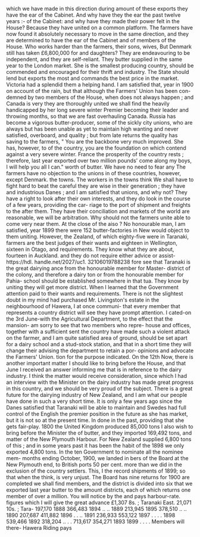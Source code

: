 which we have made in this direction during amount of these exports they have the ear of the Cabinet. And why have they the ear the past twelve years :- of the Cabinet: and why have they made their power felt in the House? Because they have united on a common platform. The farmers have now found it absolutely necessary to move in the same direction, and they are determined to have the ear of the Cabinet and of members of the House. Who works harder than the farmers, their sons, wives, But Denmark still has taken £6,800,000 for and daughters? They are endeavouring to be independent, and they are self-reliant. They butter supplied in the same year to the London market. She is the smallest producing country, should be commended and encouraged for their thrift and industry. The State should lend but exports the most and commands the best price in the market. Victoria had a splendid them a helping hand. I am satisfied that, year in 1900 on account of the rain, but that although the Farmers' Union has been con- demned by two members of the House, when does not always happen ; and Canada is very they are thoroughly united we shall find the heavily handicapped by her long severe winter Premier becoming their leader and throwing months, so that we are fast overhauling Canada. Russia has become a vigorous butter-producer, some of the sickly city unions, who are always but has been unable as yet to maintain high wanting and never satisfied, overboard, and quality ; but from late returns the quality has saving to the farmers, " You are the backbone very much improved. She has, however, to of the country, you are the foundation on which contend against a very severe winter. France the prosperity of the country rests ; therefore, last year exported over two million pounds' come along my boys, I will help you all I can." worth of butter. We have no need to fear any The farmers have no objection to the unions in of these countries, however, except Denmark. the towns. The workers in the towns think We shall have to fight hard to beat the careful they are wise in their generation ; they have and industrious Danes ; and I am satisfied that unions, and why not? They have a right to look after their own interests, and they do look in the course of a few years, providing the car- riage to the port of shipment and freights to the after them. They have their conciliation and markets of the world are reasonable, we will be arbitration. Why should not the farmers unite able to come very near them. At the close of the aiso ? No honourable man, I am satisfied, year 1899 there were 152 butter-factories in New would object to them uniting. However, the Zealand, of which eighty-five were in Taranaki, farmers are the best judges of their wants and eighteen in Wellington, sixteen in Otago, and requirements. They know what they are about, fourteen in Auckland. and they do not require either advice or assist- https://hdl. handle.net/2027/uc1. 32106019788238 fore see that Taranaki is the great dairying ance from the honourable member for Master- district of the colony, and therefore a dairy ton or from the honourable member for Pahia- school should be established somewhere in that tua. They know by uniting they will get more district. When I learned that the Government attention paid to their wants and requirements. There is not the slightest doubt in my mind had purchased Mr. Livingston's estate in the neighbourhood of Hawera, I at once communi- that every member that represents a country district will see they have prompt attention. I cated-on the 3rd June-with the Agricultural Department, to the effect that the mansion- am sorry to see that two members who repre- house and offices, together with a sufficient sent the country have made such a violent attack on the farmer, and I am quite satisfied area of ground, should be set apart for a dairy school and a stud-stock station, and that in a short time they will change their advising the department to retain a por- opinions and advocate the Farmers' Union. tion for the purpose indicated. On the 12th Now, there is another important matter I should like to bring before the House, and that June I received an answer informing me that is in reference to the dairy industry. I think the matter would receive consideration, since which I had an interview with the Minister on the dairy industry has made great progress in this country, and we should be very proud of the subject. There is a great future for the dairying industry of New Zealand, and I am what our people have done in such a very short time. It is only a few years ago since the Danes satisfied that Taranaki will be able to maintain and Swedes had full control of the English the premier position in the future as she has market, but it is not so at the present time. In done in the past, providing that she gets fair-play. 1800 the United Kingdom produced 85,000 tons I also wish to bring before the Minister the of butter, and they imported 169,492 tons, and matter of the New Plymouth Harbour. For New Zealand supplied 6,800 tons of this ; and in some years past it has been the habit of the 1898 we only exported 4,800 tons. In the ten Government to nominate all the nominee mem- months ending October, 1900, we landed in bers of the Board at the New Plymouth end, to British ports 50 per cent. more than we did in the exclusion of the country settlers. This, I the record shipments of 1899; so that when the think, is very unjust. The Board has nine returns for 1900 are completed we shall find members, and the district is divided into six that we exported last year butter to the amount districts, each of which returns one member of over a million. You will notice by the and pays harbour-rate. figures which I will give the great advance £1,307 8s. ; Taranaki East. 21,071 10s. ; Tara- 197,170 1888 366,483 1894 .. .. 1889 213,945 1895 378,510 .. .. 1890 207,687 411,882 1896 . . .. 1891 236,933 553,122 1897 . . . . 1898 539,466 1892 318,204 .. . . 713,617 354,271 1893 1899 . . . . Members will there- Hawera Riding pays 